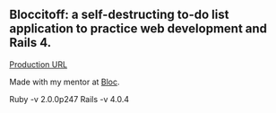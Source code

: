 ## Bloccitoff: a self-destructing to-do list application to practice web development and Rails 4.

[Production URL](http://trisha-bloccitoff.herokuapp.com/)

Made with my mentor at [Bloc](http://bloc.io).

Ruby -v 2.0.0p247
Rails -v 4.0.4
